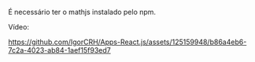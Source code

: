 É necessário ter o mathjs instalado pelo npm.

Vídeo:



https://github.com/IgorCRH/Apps-React.js/assets/125159948/b86a4eb6-7c2a-4023-ab84-1aef15f93ed7


